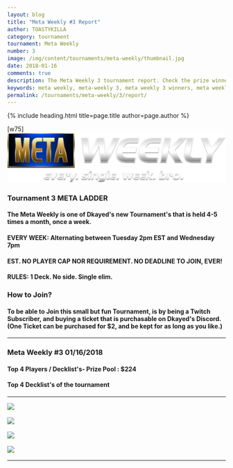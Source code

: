 ```yaml
---
layout: blog
title: "Meta Weekly #3 Report"
author: TOASTYKILLA
category: tournament
tournament: Meta Weekly
number: 3
image: /img/content/tournaments/meta-weekly/thumbnail.jpg
date: 2018-01-16
comments: true
description: The Meta Weekly 3 tournament report. Check the prize winners and their decks here.
keywords: meta weekly, meta-weekly 3, meta weekly 3 winners, meta weekly 3 decks, tournament
permalink: /tournaments/meta-weekly/3/report/
---
```


{% include heading.html title=page.title author=page.author %}

[w75]
![](/img/content/tournaments/meta-weekly/banner.png)

### Tournament 3 META LADDER 

#### The Meta Weekly is one of Dkayed's new Tournament's that is held 4-5 times a month, once a week.

#### EVERY WEEK: Alternating between Tuesday 2pm EST and Wednesday 7pm

#### EST. NO PLAYER CAP NOR REQUIREMENT. NO DEADLINE TO JOIN, EVER!

#### RULES: 1 Deck. No side. Single elim.

### How to Join?

#### To be able to Join this small but fun Tournament, is by being a Twitch Subscriber, and buying a ticket that is purchasable on Dkayed's Discord.  (One Ticket can be purchased for $2, and be kept for as long as you like.)

----------

### Meta Weekly #3  01/16/2018

#### Top 4 Players /  Decklist's- Prize Pool : $224

#### Top 4 Decklist's of the tournament 

----------

![](https://i.imgur.com/TEZzXdB.png)

![](https://i.imgur.com/Kz3r2G8.png)

![](https://i.imgur.com/01Oby7m.png)

![](https://i.imgur.com/UEt3VCG.png)


----------